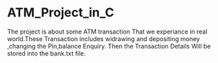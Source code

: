 # ATM_Project_in_C
The project is about some ATM transaction That we experiance in real world.These Transaction includes widrawing and depositing money ,changing the Pin,balance Enquiry.
Then the Transaction Details Will be stored into the bank.txt file.

